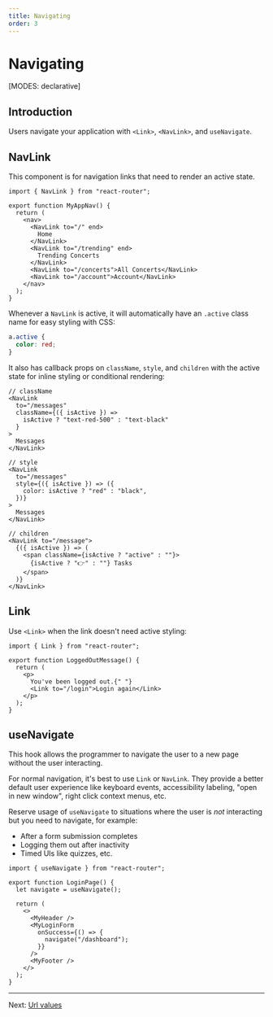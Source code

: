 ```yaml
---
title: Navigating
order: 3
---
```


# Navigating

[MODES: declarative]

## Introduction

Users navigate your application with `<Link>`, `<NavLink>`, and `useNavigate`.

## NavLink

This component is for navigation links that need to render an active state.

```tsx
import { NavLink } from "react-router";

export function MyAppNav() {
  return (
    <nav>
      <NavLink to="/" end>
        Home
      </NavLink>
      <NavLink to="/trending" end>
        Trending Concerts
      </NavLink>
      <NavLink to="/concerts">All Concerts</NavLink>
      <NavLink to="/account">Account</NavLink>
    </nav>
  );
}
```

Whenever a `NavLink` is active, it will automatically have an `.active` class name for easy styling with CSS:

```css
a.active {
  color: red;
}
```

It also has callback props on `className`, `style`, and `children` with the active state for inline styling or conditional rendering:

```tsx
// className
<NavLink
  to="/messages"
  className={({ isActive }) =>
    isActive ? "text-red-500" : "text-black"
  }
>
  Messages
</NavLink>
```

```tsx
// style
<NavLink
  to="/messages"
  style={({ isActive }) => ({
    color: isActive ? "red" : "black",
  })}
>
  Messages
</NavLink>
```

```tsx
// children
<NavLink to="/message">
  {({ isActive }) => (
    <span className={isActive ? "active" : ""}>
      {isActive ? "👉" : ""} Tasks
    </span>
  )}
</NavLink>
```

## Link

Use `<Link>` when the link doesn't need active styling:

```tsx
import { Link } from "react-router";

export function LoggedOutMessage() {
  return (
    <p>
      You've been logged out.{" "}
      <Link to="/login">Login again</Link>
    </p>
  );
}
```

## useNavigate

This hook allows the programmer to navigate the user to a new page without the user interacting.

For normal navigation, it's best to use `Link` or `NavLink`. They provide a better default user experience like keyboard events, accessibility labeling, "open in new window", right click context menus, etc.

Reserve usage of `useNavigate` to situations where the user is _not_ interacting but you need to navigate, for example:

- After a form submission completes
- Logging them out after inactivity
- Timed UIs like quizzes, etc.

```tsx
import { useNavigate } from "react-router";

export function LoginPage() {
  let navigate = useNavigate();

  return (
    <>
      <MyHeader />
      <MyLoginForm
        onSuccess={() => {
          navigate("/dashboard");
        }}
      />
      <MyFooter />
    </>
  );
}
```

---

Next: [Url values](./url-values)
